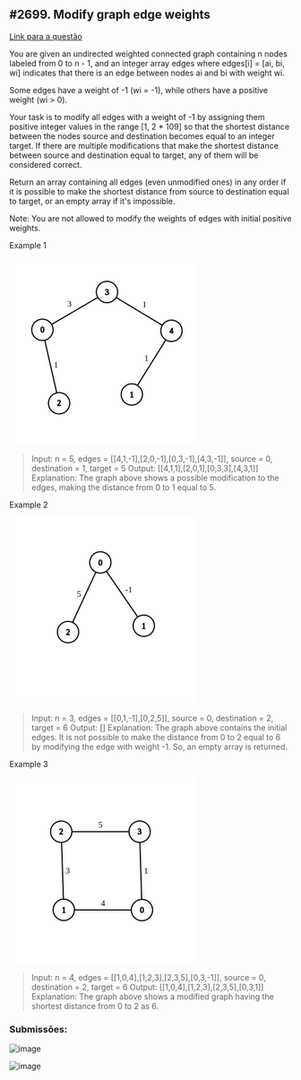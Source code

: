 ## #2699. Modify graph edge weights


[Link para a questão](https://leetcode.com/problems/modify-graph-edge-weights/description/)

You are given an undirected weighted connected graph containing n nodes labeled from 0 to n - 1, and an integer array edges where edges[i] = [ai, bi, wi] indicates that there is an edge between nodes ai and bi with weight wi.

Some edges have a weight of -1 (wi = -1), while others have a positive weight (wi > 0).

Your task is to modify all edges with a weight of -1 by assigning them positive integer values in the range [1, 2 * 109] so that the shortest distance between the nodes source and destination becomes equal to an integer target. If there are multiple modifications that make the shortest distance between source and destination equal to target, any of them will be considered correct.

Return an array containing all edges (even unmodified ones) in any order if it is possible to make the shortest distance from source to destination equal to target, or an empty array if it's impossible.

Note: You are not allowed to modify the weights of edges with initial positive weights.

Example 1

![image](./images/ex1.png)

>Input: n = 5, edges = [[4,1,-1],[2,0,-1],[0,3,-1],[4,3,-1]], source = 0, destination = 1, target = 5
>Output: [[4,1,1],[2,0,1],[0,3,3],[4,3,1]]
>Explanation: The graph above shows a possible modification to the edges, making the distance from 0 to 1 equal to 5.

Example 2

![image](./images/ex2.png)

>Input: n = 3, edges = [[0,1,-1],[0,2,5]], source = 0, destination = 2, target = 6
>Output: []
>Explanation: The graph above contains the initial edges. It is not possible to make the distance from 0 to 2 equal to 6 by modifying the edge with weight -1. So, an empty array is returned.

Example 3

![image](./images/ex3.png)

>Input: n = 4, edges = [[1,0,4],[1,2,3],[2,3,5],[0,3,-1]], source = 0, destination = 2, target = 6
>Output: [[1,0,4],[1,2,3],[2,3,5],[0,3,1]]
>Explanation: The graph above shows a modified graph having the shortest distance from 0 to 2 as 6.


### Submissões: 

![image](./images/)

![image](./images/)